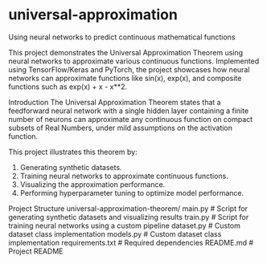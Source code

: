 # universal-approximation
Using neural networks to predict continuous mathematical functions

This project demonstrates the Universal Approximation Theorem using neural networks to approximate various continuous functions. Implemented using TensorFlow/Keras and PyTorch, the project showcases how neural networks can approximate functions like 
sin(x), exp(x), and composite functions such as exp(x) + x - x**2.

Introduction
The Universal Approximation Theorem states that a feedforward neural network with a single hidden layer containing a finite number of neurons can approximate any continuous function on compact subsets of Real Numbers, under mild assumptions on the activation function.

This project illustrates this theorem by:
1. Generating synthetic datasets.
2. Training neural networks to approximate continuous functions.
3. Visualizing the approximation performance.
4. Performing hyperparameter tuning to optimize model performance.

Project Structure
universal-approximation-theorem/
main.py     # Script for generating synthetic datasets and visualizing results
train.py      # Script for training neural networks using a custom pipeline
dataset.py      # Custom dataset class implementation
models.py      # Custom dataset class implementation
requirements.txt       # Required dependencies
README.md              # Project README

